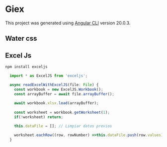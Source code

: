 # Giex

This project was generated using [Angular CLI](https://github.com/angular/angular-cli) version 20.0.3.

## Water css
## Excel Js
```bash
npm install exceljs
```

```typescript
  import * as ExcelJS from 'exceljs';

  async readExcelWithExcelJS(file: File) {
    const workbook = new ExcelJS.Workbook();
    const arrayBuffer = await file.arrayBuffer();
    
    await workbook.xlsx.load(arrayBuffer);
    
    const worksheet = workbook.getWorksheet(1);
    if(!worksheet) return;

    this.dataFile = []; // Limpiar datos previos

    worksheet.eachRow((row, rowNumber) =>this.dataFile.push(row.values))
  }
```